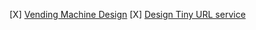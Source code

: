  [X] [Vending Machine Design](https://javarevisited.blogspot.com/2016/06/design-vending-machine-in-java.html)
 [X] [Design Tiny URL service](https://www.educative.io/courses/grokking-the-system-design-interview/m2ygV4E81AR)
